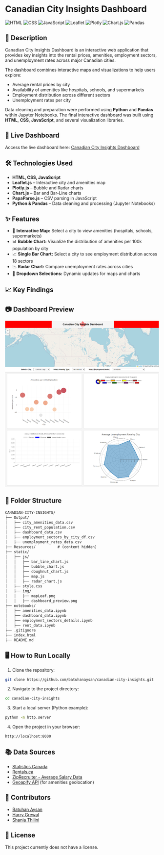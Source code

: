 # Canadian City Insights Dashboard

![HTML](https://img.shields.io/badge/HTML-5-orange?logo=html5&logoColor=white)
![CSS](https://img.shields.io/badge/CSS-3-blue?logo=css3&logoColor=white)
![JavaScript](https://img.shields.io/badge/JavaScript-ES6-yellow?logo=javascript&logoColor=white)
![Leaflet](https://img.shields.io/badge/Leaflet-Maps-green?logo=leaflet&logoColor=white)
![Plotly](https://img.shields.io/badge/Plotly-Graphs-blueviolet?logo=plotly&logoColor=white)
![Chart.js](https://img.shields.io/badge/Chart.js-Bar%20Charts-red?logo=chartdotjs&logoColor=white)
![Pandas](https://img.shields.io/badge/Pandas-Data%20Cleaning-purple?logo=pandas&logoColor=white)

## 📄 Description

Canadian City Insights Dashboard is an interactive web application that provides key insights into the rental prices, amenities, employment sectors, and unemployment rates across major Canadian cities. 

The dashboard combines interactive maps and visualizations to help users explore:
- Average rental prices by city
- Availability of amenities like hospitals, schools, and supermarkets
- Employment distribution across different sectors
- Unemployment rates per city

Data cleaning and preparation were performed using **Python** and **Pandas** within Jupyter Notebooks. The final interactive dashboard was built using **HTML**, **CSS**, **JavaScript**, and several visualization libraries.


## 🚀 Live Dashboard

Access the live dashboard here: [Canadian City Insights Dashboard](https://batuhanaysan.github.io/canadian-city-insights/)


## 🛠 Technologies Used

- **HTML, CSS, JavaScript**
- **Leaflet.js** – Interactive city and amenities map
- **Plotly.js** – Bubble and Radar charts
- **Chart.js** – Bar and Bar-Line charts
- **PapaParse.js** – CSV parsing in JavaScript
- **Python & Pandas** – Data cleaning and processing (Jupyter Notebooks)


## ✨ Features

- 📍 **Interactive Map:** Select a city to view amenities (hospitals, schools, supermarkets)
- 📊 **Bubble Chart:** Visualize the distribution of amenities per 100k population by city
- 📈 **Single Bar Chart:** Select a city to see employment distribution across 18 sectors
- 📉 **Radar Chart:** Compare unemployment rates across cities
- 🔄 **Dropdown Selections:** Dynamic updates for maps and charts


## 📈 Key Findings




## 📷 Dashboard Preview

![Dashboard Preview](static/img/dashboard_preview.png)


## 📂 Folder Structure

```
CANADIAN-CITY-INSIGHTS/
├── Output/
│   ├── city_amenities_data.csv
│   ├── city_rent_population.csv
│   ├── dashboard_data.csv
│   ├── employment_sectors_by_city_df.csv
│   ├── unemployment_rates_data.csv
├── Resources/          # (content hidden)
├── static/
│   ├── js/
│   │   ├── bar_line_chart.js
│   │   ├── bubble_chart.js
│   │   ├── doughnut_chart.js
│   │   ├── map.js
│   │   ├── radar_chart.js
│   ├── style.css
│   ├── img/
│   │   ├── mapLeaf.png
│   │   ├── dashboard_preview.png
├── notebooks/
│   ├── amenities_data.ipynb
│   ├── dashboard_data.ipynb
│   ├── employment_sectors_details.ipynb
│   ├── rent_data.ipynb
├── .gitignore
├── index.html
├── README.md
```


## 🖥️ How to Run Locally

1. Clone the repository:
```bash
git clone https://github.com/batuhanaysan/canadian-city-insights.git
```

2. Navigate to the project directory:
```bash
cd canadian-city-insights
```

3. Start a local server (Python example):
```bash
python -m http.server
```

4. Open the project in your browser:
```bash
http://localhost:8000
```


## 📚 Data Sources

- [Statistics Canada](https://www.statcan.gc.ca/)
- [Rentals.ca](https://rentals.ca/)
- [ZipRecruiter - Average Salary Data](https://www.ziprecruiter.com/)
- [Geoapify API](https://www.geoapify.com/) (for amenities geolocation)


## 👥 Contributors

- [Batuhan Aysan](https://github.com/BatuhanAysan)
- [Harry Grewal](https://github.com/HGrewal13)
- [Shania Thilini](https://github.com/ShaniaThilini)


## 📜 License

This project currently does not have a license.



